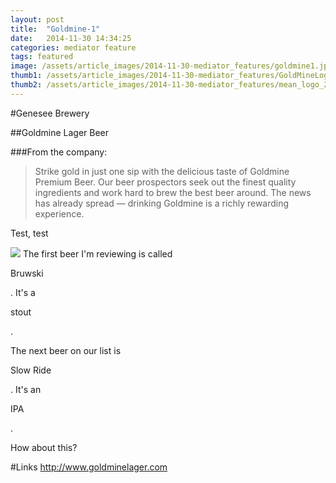 ```yaml
---
layout: post
title:  "Goldmine-1"
date:   2014-11-30 14:34:25
categories: mediator feature
tags: featured
image: /assets/article_images/2014-11-30-mediator_features/goldmine1.jpg
thumb1: /assets/article_images/2014-11-30-mediator_features/GoldMineLogo_000_scaled.jpg
thumb2: /assets/article_images/2014-11-30-mediator_features/mean_logo_2.jpg
---
```

#Genesee Brewery

##Goldmine Lager Beer

###From the company:
>Strike gold in just one sip with the delicious taste of Goldmine Premium Beer. Our beer prospectors seek out the finest quality ingredients and work hard to brew the best beer around. The news has already spread — drinking Goldmine is a richly rewarding experience.

Test, test

  <img src="/assets/article_images/2014-11-30-mediator_features/mean_logo2.jpg"/>
  The first beer I'm reviewing is called <p class="red">Bruwski</p>. It's a <p class="blue">stout</p>.

The next beer on our list is <p class="red">Slow Ride</p>.
It's an <p class="blue">IPA</p>.

<testdiv>How about this?</testdiv>

#Links
http://www.goldminelager.com
